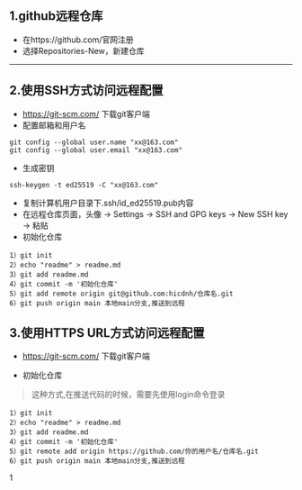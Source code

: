 ## 1.github远程仓库

* 在https://github.com/官网注册
* 选择Repositories-New，新建仓库

---

## 2.使用SSH方式访问远程配置

* https://git-scm.com/ 下载git客户端
* 配置邮箱和用户名
```
git config --global user.name "xx@163.com"
git config --global user.email "xx@163.com"
```
* 生成密钥
```
ssh-keygen -t ed25519 -C "xx@163.com"
```
* 复制计算机用户目录下.ssh/id_ed25519.pub内容
* 在远程仓库页面，头像 -> Settings -> SSH and GPG keys -> New SSH key -> 粘贴
* 初始化仓库

```
1）git init
2）echo "readme" > readme.md
3）git add readme.md
4）git commit -m '初始化仓库'
5）git add remote origin git@github.com:hicdnh/仓库名.git
6）git push origin main 本地main分支,推送到远程
```

## 3.使用HTTPS URL方式访问远程配置
* https://git-scm.com/ 下载git客户端


* 初始化仓库
> 这种方式,在推送代码的时候，需要先使用login命令登录
```
1）git init
2）echo "readme" > readme.md
3）git add readme.md
4）git commit -m '初始化仓库'
5）git remote add origin https://github.com/你的用户名/仓库名.git
6）git push origin main 本地main分支,推送到远程
```





1